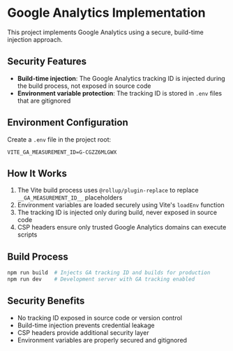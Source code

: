 # Google Analytics Implementation

This project implements Google Analytics using a secure, build-time injection approach.

## Security Features

- **Build-time injection**: The Google Analytics tracking ID is injected during the build process, not exposed in source code
- **Environment variable protection**: The tracking ID is stored in `.env` files that are gitignored

## Environment Configuration

Create a `.env` file in the project root:

```env
VITE_GA_MEASUREMENT_ID=G-CGZZ6MLGWX
```

## How It Works

1. The Vite build process uses `@rollup/plugin-replace` to replace `__GA_MEASUREMENT_ID__` placeholders
2. Environment variables are loaded securely using Vite's `loadEnv` function
3. The tracking ID is injected only during build, never exposed in source code
4. CSP headers ensure only trusted Google Analytics domains can execute scripts

## Build Process

```bash
npm run build  # Injects GA tracking ID and builds for production
npm run dev    # Development server with GA tracking enabled
```

## Security Benefits

- No tracking ID exposed in source code or version control
- Build-time injection prevents credential leakage
- CSP headers provide additional security layer
- Environment variables are properly secured and gitignored

